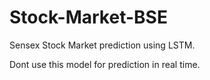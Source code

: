 # Stock-Market-BSE
Sensex Stock Market prediction using LSTM.

Dont use this model for prediction in real time.




